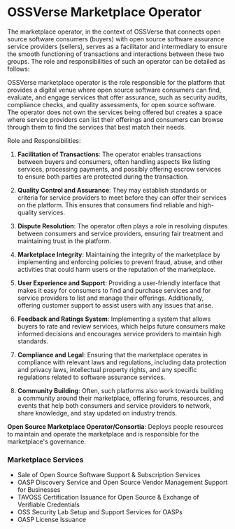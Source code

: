 # OSSVerse Marketplace Operator

The marketplace operator, in the context of OSSVerse that connects open source software consumers (buyers) with open source software assurance service providers (sellers), serves as a facilitator and intermediary to ensure the smooth functioning of transactions and interactions between these two groups. The role and responsibilities of such an operator can be detailed as follows:

OSSVerse marketplace operator is the role responsible for the platform that provides a digital venue where open source software consumers can find, evaluate, and engage services that offer assurance, such as security audits, compliance checks, and quality assessments, for open source software. The operator does not own the services being offered but creates a space where service providers can list their offerings and consumers can browse through them to find the services that best match their needs.

Role and Responsibilities:

1. **Facilitation of Transactions**: The operator enables transactions between buyers and consumers, often handling aspects like listing services, processing payments, and possibly offering escrow services to ensure both parties are protected during the transaction.

2. **Quality Control and Assurance**: They may establish standards or criteria for service providers to meet before they can offer their services on the platform. This ensures that consumers find reliable and high-quality services.

3. **Dispute Resolution**: The operator often plays a role in resolving disputes between consumers and service providers, ensuring fair treatment and maintaining trust in the platform.

3. **Marketplace Integrity**: Maintaining the integrity of the marketplace by implementing and enforcing policies to prevent fraud, abuse, and other activities that could harm users or the reputation of the marketplace.

4. **User Experience and Support**: Providing a user-friendly interface that makes it easy for consumers to find and purchase services and for service providers to list and manage their offerings. Additionally, offering customer support to assist users with any issues that arise.

5. **Feedback and Ratings System**: Implementing a system that allows buyers to rate and review services, which helps future consumers make informed decisions and encourages service providers to maintain high standards.

6. **Compliance and Legal**: Ensuring that the marketplace operates in compliance with relevant laws and regulations, including data protection and privacy laws, intellectual property rights, and any specific regulations related to software assurance services.

7. **Community Building**: Often, such platforms also work towards building a community around their marketplace, offering forums, resources, and events that help both consumers and service providers to network, share knowledge, and stay updated on industry trends.

**Open Source Marketplace Operator/Consortia**: Deploys people resources to maintain and operate the marketplace and is responsible for the marketplace's governance.

### Marketplace Services
- Sale of Open Source Software Support & Subscription Services
- OASP Discovery Service and Open Source Vendor Management Support for Businesses
- TAVOSS Certification Issuance for Open Source & Exchange of Verifiable Credentials
- OSS Security Lab Setup and Support Services for OASPs
- OASP License Issuance
